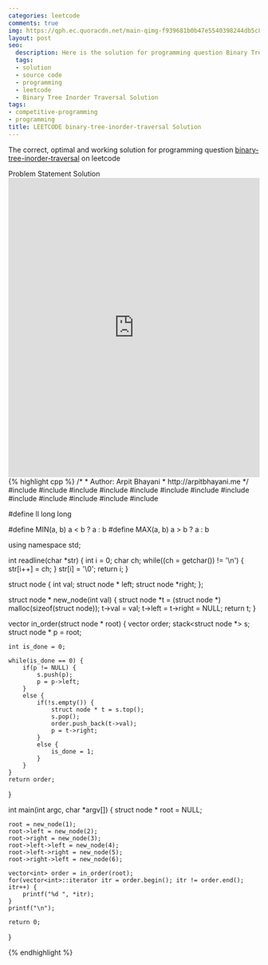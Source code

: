 ```yaml
---
categories: leetcode
comments: true
img: https://qph.ec.quoracdn.net/main-qimg-f939681b0b47e5540398244db5c8966f?convert_to_webp=true
layout: post
seo:
  description: Here is the solution for programming question Binary Tree Inorder Traversal on leetcode
  tags:
  - solution
  - source code
  - programming
  - leetcode
  - Binary Tree Inorder Traversal Solution
tags:
- competitive-programming
- programming
title: LEETCODE binary-tree-inorder-traversal Solution
---
```

The correct, optimal and working solution for programming question [binary-tree-inorder-traversal](https://leetcode.com/problems/binary-tree-inorder-traversal/) on leetcode

<div class="ui secondary pointing large menu">
  <a class="grey item" data-tab="problem-statement">
    Problem Statement
  </a>
  <a class="active item grey" data-tab="solution">
    Solution
  </a>
</div>
<div class="ui bottom attached tab" data-tab="problem-statement">
    <iframe src="https://leetcode.com/problems/binary-tree-inorder-traversal/" width="100%" height="600px" style="overflow: scroll; border: none;"></iframe>
</div>
<div class="ui bottom attached active tab" data-tab="solution">
{% highlight cpp %}
/*
 *  Author: Arpit Bhayani
 *  http://arpitbhayani.me
 */
#include <cmath>
#include <cstdio>
#include <cstdlib>
#include <climits>
#include <deque>
#include <iostream>
#include <list>
#include <limits>
#include <map>
#include <queue>
#include <set>
#include <stack>
#include <vector>

#define ll long long

#define MIN(a, b) a < b ? a : b
#define MAX(a, b) a > b ? a : b

using namespace std;

int readline(char *str) {
    int i = 0;
    char ch;
    while((ch = getchar()) != '\n') {
        str[i++] = ch;
    }
    str[i] = '\0';
    return i;
}

struct node {
    int val;
    struct node * left;
    struct node *right;
};


struct node * new_node(int val) {
    struct node *t = (struct node *) malloc(sizeof(struct node));
    t->val = val;
    t->left = t->right = NULL;
    return t;
}

vector<int> in_order(struct node * root) {
    vector<int> order;
    stack<struct node *> s;
    struct node * p = root;

    int is_done = 0;

    while(is_done == 0) {
        if(p != NULL) {
            s.push(p);
            p = p->left;
        }
        else {
            if(!s.empty()) {
                struct node * t = s.top();
                s.pop();
                order.push_back(t->val);
                p = t->right;
            }
            else {
                is_done = 1;
            }
        }
    }
    return order;
}

int main(int argc, char *argv[]) {
    struct node * root = NULL;

    root = new_node(1);
    root->left = new_node(2);
    root->right = new_node(3);
    root->left->left = new_node(4);
    root->left->right = new_node(5);
    root->right->left = new_node(6);

    vector<int> order = in_order(root);
    for(vector<int>::iterator itr = order.begin(); itr != order.end(); itr++) {
        printf("%d ", *itr);
    }
    printf("\n");

    return 0;
}

{% endhighlight %}
</div>
